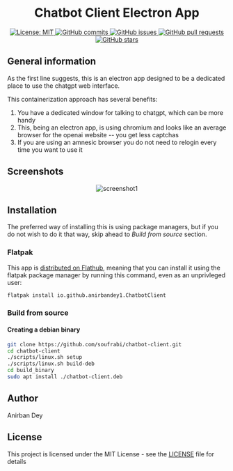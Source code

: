 <h1 align="center"> Chatbot Client Electron App </h1> 

<p align="center">
  <a href="https://opensource.org/licenses/MIT">
    <img alt="License: MIT" src="https://img.shields.io/badge/License-MIT-blue.svg">
  </a>

  <a href="https://github.com/soufrabi/chatbot-client/commits/master">
    <img alt="GitHub commits" src="https://img.shields.io/github/commit-activity/y/soufrabi/chatbot-client?color=red&label=commits">
  </a>

  <a href="https://github.com/soufrabi/chatbot-client/issues">
    <img alt="GitHub issues" src="https://img.shields.io/github/issues/soufrabi/chatbot-client?color=important">
  </a>
  <a href="https://github.com/soufrabi/chatbot-client/pulls">
    <img alt="GitHub pull requests" src="https://img.shields.io/github/issues-pr/soufrabi/chatbot-client?color=blueviolet">
  </a>

  <a href="https://github.com/soufrabi/chatbot-client/stargazers">
    <img alt="GitHub stars" src="https://img.shields.io/github/stars/soufrabi/chatbot-client?style=social">
  </a>
</p>

## General information

As the first line suggests, this is an electron app designed to be a dedicated place to use the chatgpt web interface.

This containerization approach has several benefits:
1. You have a dedicated window for talking to chatgpt, which can be more handy
2. This, being an electron app, is using chromium and looks like an average browser for the openai website -- you get less captchas
3. If you are using an amnesic browser you do not need to relogin every time you want to use it

## Screenshots
<div align="center" style=""> 
  <img alt="screenshot1" style="max-width:40vw;" src="https://soufrabi.github.io/project-assets/chatbot-client/screenshots/login-page.png">
</div>

## Installation
The preferred way of installing this is using package managers, but if you do not wish to do it that way, skip ahead to *Build from source* section.

### Flatpak

This app is [distributed on Flathub](https://flathub.org/apps/io.github.anirbandey1.ChatbotClient),
meaning that you can install it using  the flatpak package manager by running this command, even as an unprivleged user:
```sh
flatpak install io.github.anirbandey1.ChatbotClient
```

### Build from source

#### Creating a debian binary

```sh
git clone https://github.com/soufrabi/chatbot-client.git
cd chatbot-client
./scripts/linux.sh setup
./scripts/linux.sh build-deb
cd build_binary
sudo apt install ./chatbot-client.deb
```

## Author

<a href = "https://anirbandey.net" style="text-decoration: none; color: inherit;">Anirban Dey</a>

## License

This project is licensed under the MIT License - see the [LICENSE](./LICENSE) file for details
